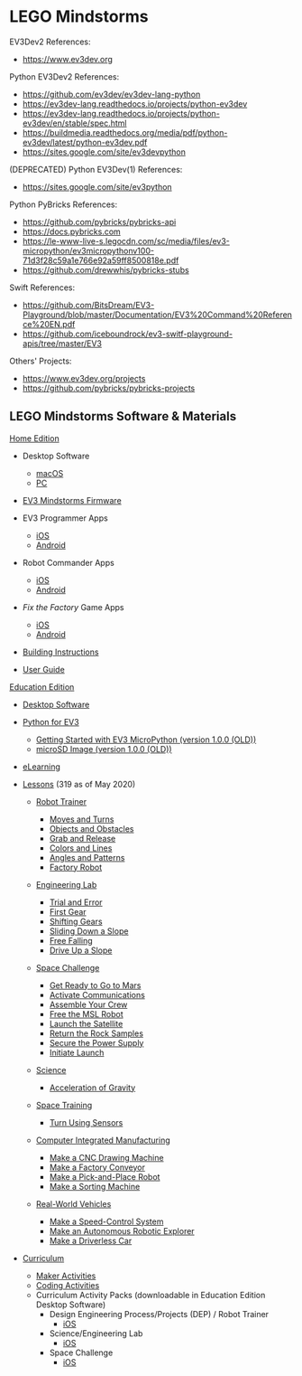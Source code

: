 # LEGO Mindstorms

EV3Dev2 References:
- https://www.ev3dev.org

Python EV3Dev2 References:
- https://github.com/ev3dev/ev3dev-lang-python
- https://ev3dev-lang.readthedocs.io/projects/python-ev3dev
- https://ev3dev-lang.readthedocs.io/projects/python-ev3dev/en/stable/spec.html
- https://buildmedia.readthedocs.org/media/pdf/python-ev3dev/latest/python-ev3dev.pdf
- https://sites.google.com/site/ev3devpython

(DEPRECATED) Python EV3Dev(1) References:
- https://sites.google.com/site/ev3python

Python PyBricks References:
- https://github.com/pybricks/pybricks-api
- https://docs.pybricks.com
- https://le-www-live-s.legocdn.com/sc/media/files/ev3-micropython/ev3micropythonv100-71d3f28c59a1e766e92a59ff8500818e.pdf
- https://github.com/drewwhis/pybricks-stubs

Swift References:
- https://github.com/BitsDream/EV3-Playground/blob/master/Documentation/EV3%20Command%20Reference%20EN.pdf
- https://github.com/iceboundrock/ev3-switf-playground-apis/tree/master/EV3

Others' Projects:
- https://www.ev3dev.org/projects
- https://github.com/pybricks/pybricks-projects


## LEGO Mindstorms Software & Materials

[Home Edition](https://www.lego.com/en-us/themes/mindstorms/downloads)

- Desktop Software
  - [macOS](https://go.api.education.lego.com/v1/lms-scratch-retail#nourlrewrite)
  - [PC](https://go.api.education.lego.com/v1/lms-ev3_en-us_win32#nourlrewrite)
  
- [EV3 Mindstorms Firmware](https://ev3manager.education.lego.com)

- EV3 Programmer Apps
  - [iOS](https://apps.apple.com/us/app/lego-mindstorms-ev3-programmer/id1039354955)
  - [Android](https://play.google.com/store/apps/details?id=com.lego.mindstorms.ev3programmer)
  
- Robot Commander Apps
  - [iOS](https://apps.apple.com/us/app/lego-mindstorms-robot-commander/id681786521)
  - [Android](https://play.google.com/store/apps/details?id=com.lego.mindstorms.robotcommander)
  
- _Fix the Factory_ Game Apps
  - [iOS](https://apps.apple.com/us/app/lego-mindstorms-fix-factory/id671493323)
  - [Android](https://play.google.com/store/apps/details?id=com.lego.mindstorms.fixthefactory)
   
- [Building Instructions](https://www.lego.com/en-us/themes/mindstorms/buildarobot)
- [User Guide](https://www.lego.com/cdn/cs/set/assets/bltbef4d6ce0f40363c/LMSUser_Guide_LEGO_MINDSTORMS_EV3_11_Tablet_ENUS.pdf)


[Education Edition](https://education.lego.com/en-us/downloads/mindstorms-ev3)

- [Desktop Software](https://education.lego.com/en-us/downloads/mindstorms-ev3/software)

- [Python for EV3](https://education.lego.com/en-us/support/mindstorms-ev3/python-for-ev3)
  - [Getting Started with EV3 MicroPython (version 1.0.0 (OLD))](https://le-www-live-s.legocdn.com/sc/media/files/ev3-micropython/ev3micropythonv100-71d3f28c59a1e766e92a59ff8500818e.pdf)
  - [microSD Image (version 1.0.0 (OLD))](https://le-www-live-s.legocdn.com/sc/media/files/ev3-micropython/ev3micropythonv100sdcardimage-4b8c8333736fafa1977ee7accbd3338f.zip)

- [eLearning](https://elearning.legoeducation.com)

- [Lessons](https://education.lego.com/en-us/lessons?rows=100) (319 as of May 2020)

  - [Robot Trainer](https://education.lego.com/en-us/lessons/ev3-robot-trainer)
    - [Moves and Turns](https://education.lego.com/en-us/lessons/ev3-robot-trainer/1-moves-and-turns)
    - [Objects and Obstacles](https://education.lego.com/en-us/lessons/ev3-robot-trainer/2-objects-and-obstacles)
    - [Grab and Release](https://education.lego.com/en-us/lessons/ev3-robot-trainer/3-grab-and-release)
    - [Colors and Lines](https://education.lego.com/en-us/lessons/ev3-robot-trainer/4-colors-and-lines)
    - [Angles and Patterns](https://education.lego.com/en-us/lessons/ev3-robot-trainer/5-angles-and-patterns)
    - [Factory Robot](https://education.lego.com/en-us/lessons/ev3-robot-trainer/6-the-factory-robot)
    
  - [Engineering Lab](https://education.lego.com/en-us/lessons/ev3-engineering-lab)
    - [Trial and Error](https://education.lego.com/en-us/lessons/ev3-engineering-lab/1-trial-and-error)
    - [First Gear](https://education.lego.com/en-us/lessons/ev3-engineering-lab/2-first-gear)
    - [Shifting Gears](https://education.lego.com/en-us/lessons/ev3-engineering-lab/3-shifting-gears)
    - [Sliding Down a Slope](https://education.lego.com/en-us/lessons/ev3-engineering-lab/4-sliding-down-a-slope)
    - [Free Falling](https://education.lego.com/en-us/lessons/ev3-engineering-lab/5-free-falling)
    - [Drive Up a Slope](https://education.lego.com/en-us/lessons/ev3-engineering-lab/6-drive-up-a-slope)
    
  - [Space Challenge](https://education.lego.com/en-us/lessons/ev3-space-challenge)
    - [Get Ready to Go to Mars](https://education.lego.com/en-us/lessons/ev3-space-challenge/1-get-ready-to-go-to-mars)
    - [Activate Communications](https://education.lego.com/en-us/lessons/ev3-space-challenge/2-activate-communications)
    - [Assemble Your Crew](https://education.lego.com/en-us/lessons/ev3-space-challenge/3-assemble-your-crew)
    - [Free the MSL Robot](https://education.lego.com/en-us/lessons/ev3-space-challenge/4-free-the-msl-robot)
    - [Launch the Satellite](https://education.lego.com/en-us/lessons/ev3-space-challenge/5-launch-the-satellite)
    - [Return the Rock Samples](https://education.lego.com/en-us/lessons/ev3-space-challenge/6-return-the-rock-samples)
    - [Secure the Power Supply](https://education.lego.com/en-us/lessons/ev3-space-challenge/7-secure-the-power-supply)
    - [Initiate Launch](https://education.lego.com/en-us/lessons/ev3-space-challenge/8-initiate-launch)

  - [Science](https://education.lego.com/en-us/lessons/ev3-science)
    - [Acceleration of Gravity](https://education.lego.com/en-us/lessons/ev3-science/acceleration-of-gravity)
    
  - [Space Training](https://education.lego.com/en-us/lessons/ev3-space)
    - [Turn Using Sensors](https://education.lego.com/en-us/lessons/ev3-space/turn-using-sensor)
    
  - [Computer Integrated Manufacturing](https://education.lego.com/en-us/lessons/ev3-cim)
    - [Make a CNC Drawing Machine](https://education.lego.com/en-us/lessons/ev3-cim/make-a-cnc-drawing-machine)
    - [Make a Factory Conveyor](https://education.lego.com/en-us/lessons/ev3-cim/make-a-factory-conveyor)
    - [Make a Pick-and-Place Robot](https://education.lego.com/en-us/lessons/ev3-cim/make-a-pick-and-place-robot)
    - [Make a Sorting Machine](https://education.lego.com/en-us/lessons/ev3-cim/make-a-sorting-machine)
    
  - [Real-World Vehicles](https://education.lego.com/en-us/lessons/ev3-real-world-vehicles)
    - [Make a Speed-Control System](https://education.lego.com/en-us/lessons/ev3-real-world-vehicles/speed-control-system)
    - [Make an Autonomous Robotic Explorer](https://education.lego.com/en-us/lessons/ev3-real-world-vehicles/make-an-autonomous-robotics-explorer)
    - [Make a Driverless Car](https://education.lego.com/en-us/lessons/ev3-real-world-vehicles/make-a-driverless-car)
    
- [Curriculum](https://education.lego.com/en-us/downloads/mindstorms-ev3/curriculum)
  - [Maker Activities](https://le-www-live-s.legocdn.com/downloads/LME-EV3/LME-EV3_MAKER_1.0_en-US.pdf)
  - [Coding Activities](https://le-www-live-s.legocdn.com/downloads/LME-EV3/LME-EV3_Coding-activities_2.0_en-US.pdf)
  - Curriculum Activity Packs (downloadable in Education Edition Desktop Software)
    - Design Engineering Process/Projects (DEP) / Robot Trainer 
      - [iOS](https://le-www-live-s.legocdn.com/downloads/LME-EV3/LME-EV3_DEP-full-setup_1.4.2_en-US_OSX.dmg)
    - Science/Engineering Lab
      - [iOS](https://le-www-live-s.legocdn.com/downloads/LME-EV3/LME-EV3_SCIENCE-full-setup_1.4.2_en-US_OSX.dmg)
    - Space Challenge
      - [iOS](https://le-www-live-s.legocdn.com/downloads/LME-EV3/LME-EV3_SPACE-full-setup_1.4.2_en-US_OSX.dmg)
